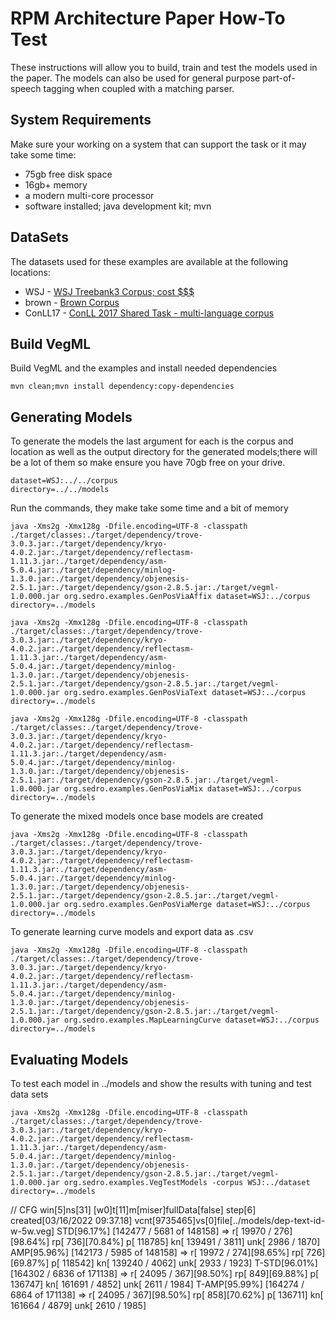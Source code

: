 # RPM Architecture Paper How-To Test
These instructions will allow you to build, train and test the models used in the paper. 
The models can also be used for general purpose part-of-speech tagging when coupled with a matching parser.

## System Requirements
Make sure your working on a system that can support the task or it may take some time:

 - 75gb free disk space
 - 16gb+ memory
 - a modern multi-core processor
 - software installed; java development kit; mvn


## DataSets
The datasets used for these examples are available at the following locations:
 
 - WSJ     - [WSJ Treebank3 Corpus; cost $$$](https://catalog.ldc.upenn.edu/LDC2000T43)
 - brown   - [Brown Corpus](https://www.kaggle.com/nltkdata/brown-corpus)
 - ConLL17 - [ConLL 2017 Shared Task - multi-language corpus](https://lindat.mff.cuni.cz/repository/xmlui/handle/11234/1-1989)
 

## Build VegML
Build VegML and the examples and install needed dependencies

	mvn clean;mvn install dependency:copy-dependencies 

## Generating Models
To generate the models the last argument for each is the corpus and location as well as the output directory for
the generated models;there will be a lot of them so make ensure you have 70gb free on your drive.

	dataset=WSJ:../../corpus
	directory=../../models

Run the commands, they make take some time and a bit of memory	
	
	java -Xms2g -Xmx128g -Dfile.encoding=UTF-8 -classpath ./target/classes:./target/dependency/trove-3.0.3.jar:./target/dependency/kryo-4.0.2.jar:./target/dependency/reflectasm-1.11.3.jar:./target/dependency/asm-5.0.4.jar:./target/dependency/minlog-1.3.0.jar:./target/dependency/objenesis-2.5.1.jar:./target/dependency/gson-2.8.5.jar:./target/vegml-1.0.000.jar org.sedro.examples.GenPosViaAffix dataset=WSJ:../corpus directory=../models
	
	java -Xms2g -Xmx128g -Dfile.encoding=UTF-8 -classpath ./target/classes:./target/dependency/trove-3.0.3.jar:./target/dependency/kryo-4.0.2.jar:./target/dependency/reflectasm-1.11.3.jar:./target/dependency/asm-5.0.4.jar:./target/dependency/minlog-1.3.0.jar:./target/dependency/objenesis-2.5.1.jar:./target/dependency/gson-2.8.5.jar:./target/vegml-1.0.000.jar org.sedro.examples.GenPosViaText dataset=WSJ:../corpus directory=../models
	
	java -Xms2g -Xmx128g -Dfile.encoding=UTF-8 -classpath ./target/classes:./target/dependency/trove-3.0.3.jar:./target/dependency/kryo-4.0.2.jar:./target/dependency/reflectasm-1.11.3.jar:./target/dependency/asm-5.0.4.jar:./target/dependency/minlog-1.3.0.jar:./target/dependency/objenesis-2.5.1.jar:./target/dependency/gson-2.8.5.jar:./target/vegml-1.0.000.jar org.sedro.examples.GenPosViaMix dataset=WSJ:../corpus directory=../models

	
To generate the mixed models once base models are created
	
	java -Xms2g -Xmx128g -Dfile.encoding=UTF-8 -classpath ./target/classes:./target/dependency/trove-3.0.3.jar:./target/dependency/kryo-4.0.2.jar:./target/dependency/reflectasm-1.11.3.jar:./target/dependency/asm-5.0.4.jar:./target/dependency/minlog-1.3.0.jar:./target/dependency/objenesis-2.5.1.jar:./target/dependency/gson-2.8.5.jar:./target/vegml-1.0.000.jar org.sedro.examples.GenPosViaMerge dataset=WSJ:../corpus directory=../models


To generate learning curve models and export data as .csv 

	java -Xms2g -Xmx128g -Dfile.encoding=UTF-8 -classpath ./target/classes:./target/dependency/trove-3.0.3.jar:./target/dependency/kryo-4.0.2.jar:./target/dependency/reflectasm-1.11.3.jar:./target/dependency/asm-5.0.4.jar:./target/dependency/minlog-1.3.0.jar:./target/dependency/objenesis-2.5.1.jar:./target/dependency/gson-2.8.5.jar:./target/vegml-1.0.000.jar org.sedro.examples.MapLearningCurve dataset=WSJ:../corpus directory=../models


## Evaluating Models
	
To test each model in ../models and show the results with tuning and test data sets

	java -Xms2g -Xmx128g -Dfile.encoding=UTF-8 -classpath ./target/classes:./target/dependency/trove-3.0.3.jar:./target/dependency/kryo-4.0.2.jar:./target/dependency/reflectasm-1.11.3.jar:./target/dependency/asm-5.0.4.jar:./target/dependency/minlog-1.3.0.jar:./target/dependency/objenesis-2.5.1.jar:./target/dependency/gson-2.8.5.jar:./target/vegml-1.0.000.jar org.sedro.examples.VegTestModels -corpus WSJ:../dataset directory=../models

	

// CFG win[5]ns[31] [w0]t[11]m[miser]fullData[false] step[6] created[03/16/2022 09:37.18] vcnt[9735465]vs[0]file[../models/dep-text-id-w-5w.veg]
  STD[96.17%] [142477 /  5681 of 148158]  =>  r[  19970 /  276][98.64%] rp[   736][70.84%] p[ 118785] kn[ 139491 /  3811] unk[  2986 / 1870]
  AMP[95.96%] [142173 /  5985 of 148158]  =>  r[  19972 /  274][98.65%] rp[   726][69.87%] p[ 118542] kn[ 139240 /  4062] unk[  2933 / 1923]
T-STD[96.01%] [164302 /  6836 of 171138]  =>  r[  24095 /  367][98.50%] rp[   849][69.88%] p[ 136747] kn[ 161691 /  4852] unk[  2611 / 1984]
T-AMP[95.99%] [164274 /  6864 of 171138]  =>  r[  24095 /  367][98.50%] rp[   858][70.62%] p[ 136711] kn[ 161664 /  4879] unk[  2610 / 1985]
	

	